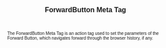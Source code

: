 ﻿---
title: ForwardButton Meta Tag
productversion: '1.4'
product: Enterprise Browser
layout: guide.html
subhead: 
---
The ForwardButton Meta Tag is an action tag used to set the parameters of the Forward Button, which navigates forward through the browser history, if any.

<html>
  <head>
    <META http-equiv="Content-Type" content="text/html; charset=utf-8">
    <style>
					body
					{
					font-family:verdana,arial,helvetica;
					font-size:x-small;
					margin:20;
					}
					h1
					{
					font-family:verdana,arial,helvetica;
					font-size:medium;
					font-weight:bold;
					}
					th
					{
					font-family:verdana,arial,helvetica;
					font-size:x-small;
					font-weight:bold;
					text-align:left;
					background-color:#CCCCCC;
					}
					td
					{
					font-family:verdana,arial,helvetica;
					font-size:x-small;
					text-align:left;
					}
					.clsRef
					{
					font-family:verdana,arial,helvetica;
					font-size:small;
					color:#003399;
					font-weight:bold;
					text-align:left;
					}
					.clsSyntax
					{
					font-family:courier;
					font-size:x-small;
					text-align:left;
					background-color:#ffffff;
					}
					.clsSyntaxHeadings
					{
					font-family:verdana,arial,helvetica;
					font-size:x-small;
					font-weight:bold;
					text-align:left;
					color:#000066;
					background-color:#efeff7;
					border-bottom: #c8cdde 1px solid;
					}
					.clsSyntaxCells
					{
					font-family:verdana,arial,helvetica;
					font-size:x-small;
					text-align:left;
					background-color:#f7f7ff;
					border-bottom: #d5d5d3 1px solid;
					}
				</style>
    <title>ForwardButton</title><script type="text/javascript" language="Javascript">
					
					function ToggleSpan(SpanId, ImgID)
					{
						var path = '../Resources/'
					//Toggle the span view on or off
					var Rollup = document.all.item(SpanId);
					var RollupImg = document.all.item(ImgID);
					var ToggleExpand = path + 'ToggleExpand.gif';
					var ToggleCollapse = path + 'ToggleCollapse.gif';
					Rollup.style.display = (Rollup.style.display=='none' ? 'block' : 'none');
					RollupImg.src = (Rollup.style.display=='none' ? ToggleExpand : ToggleCollapse);
					}

					function CopyTemplate(sControl)
					{
					//Copy the template values held in the appropriate textarea to clipboard
					if (window.clipboardData)
					{
					window.clipboardData.setData("Text", document.all.item(sControl).value);
					}
					return false;
					}
					
				</script></head>
  <body topmargin="0" leftmargin="0" marginheight="0" marginwidth="0" bgcolor="#ffffff" text="#000000">
    <hr size="1">
    
    <div id="SyntaxSpan" style="display:block">
      <blockquote>
        <table class="clsSyntax" cellspacing="1" cellpadding="3" width="95%">
          <tr>
            <th class="clsSyntaxHeadings">ForwardButton (META Tag) Syntax
						</th>
          </tr>
          <tr>
            <td class="clsSyntaxCells">
              <p>&lt;META HTTP-Equiv="ForwardButton" content="[parameter]"&gt;</p>
            </td>
          </tr>
        </table>
      </blockquote><br></div>

    <div id="ParametersWSpan" style="display:block">
      <blockquote>
				Items listed in this section indicate parameters, or attributes which can be set.
				<BR><BR><table class="clsSyntax" cellspacing="1" cellpadding="3" width="95%">
          <col width="20%">
          <col width="20%">
          <col width="38%">
          <col width="22%">
          <tr>
            <th class="clsSyntaxHeadings">Name</th>
            <th class="clsSyntaxHeadings">Possible Values</th>
            <th class="clsSyntaxHeadings">Description</th>
            <th class="clsSyntaxHeadings">
              <table cellspacing="0" cellpadding="0">
                <tr>
                  <td width="85%" class="clsSyntaxHeadings" style="border-bottom-style: none;">Default Value</td>
                </tr>
              </table>
            </th>
          </tr>
          <tr>
            <td valign="top" class="clsSyntaxCells"><b>Left:[Value]
													</b></td>
            <td valign="top" class="clsSyntaxCells">Positive number, representing pixels</td>
            <td valign="top" class="clsSyntaxCells">Sets the X position of the Forward Button.</td>
            <td valign="top" class="clsSyntaxCells">To the right of the address bar</td>
          </tr>
          <tr>
            <td valign="top" class="clsSyntaxCells"><b>Top:[Value]
													</b></td>
            <td valign="top" class="clsSyntaxCells">Positive number, representing pixels</td>
            <td valign="top" class="clsSyntaxCells">Sets the Y position of the Forward Button.</td>
            <td valign="top" class="clsSyntaxCells">To the right of the address bar</td>
          </tr>
          <tr>
            <td valign="top" class="clsSyntaxCells"><b>Height:[Value]
													</b></td>
            <td valign="top" class="clsSyntaxCells">Positive number, representing pixels</td>
            <td valign="top" class="clsSyntaxCells">Sets the height of the Forward Button.</td>
            <td valign="top" class="clsSyntaxCells">Dependant on screen resolution</td>
          </tr>
          <tr>
            <td valign="top" class="clsSyntaxCells"><b>Width:[Value]
													</b></td>
            <td valign="top" class="clsSyntaxCells">Positive number, representing pixels</td>
            <td valign="top" class="clsSyntaxCells">Sets the width of the Forward Button.</td>
            <td valign="top" class="clsSyntaxCells">Dependant on screen resolution</td>
          </tr>
          <tr>
            <td valign="top" class="clsSyntaxCells"><b>ImageUp:[Value]
													</b></td>
            <td valign="top" class="clsSyntaxCells">URL</td>
            <td valign="top" class="clsSyntaxCells">Sets the image to be displayed when the Forward Button is in the up state.  See Remarks.</td>
            <td valign="top" class="clsSyntaxCells">Default image</td>
          </tr>
          <tr>
            <td valign="top" class="clsSyntaxCells"><b>ImageDown:[Value]
													</b></td>
            <td valign="top" class="clsSyntaxCells">URL</td>
            <td valign="top" class="clsSyntaxCells">Sets the image to be displayed when the Forward Button is in the down state.  See Remarks.</td>
            <td valign="top" class="clsSyntaxCells">Default image</td>
          </tr>
          <tr>
            <td valign="top" class="clsSyntaxCells"><b>Visibility:[Value]
													</b></td>
            <td valign="top" class="clsSyntaxCells">Visible, Hidden</td>
            <td valign="top" class="clsSyntaxCells">Sets the visibility of the forward button.</td>
            <td valign="top" class="clsSyntaxCells">Hidden.</td>
          </tr>
        </table>
        <table cellspacing="1" cellpadding="3" width="95%">
          <col width="78%">
          <col width="8%">
          <col width="1%">
          <col width="5%">
          <col width="1%">
          <col width="5%">
          <col width="2%">
          <tr align="right">
            <td></td>
            <td valign="bottom" style="border-bottom-style: none;font-weight:normal;font-size:xx-small;"><nobr><b>Copy parameters template to clipboard:</b></nobr></td>
            <td></td>
            <td valign="bottom" style="border-bottom-style: none;font-weight:normal;font-size:xx-small;"><nobr><img id="imgCopyDefaultsW" alt="Copy META Tag template to clipboard" onclick="CopyTemplate('txtMETATemplateW')" onmouseover="this.style.cursor='hand'" src="../Resources/CopyDefaults.gif">
									META Tags
								</nobr></td>
            <td></td>
            <td valign="middle" style="border-bottom-style: none;font-weight:normal;font-size:xx-small;"><nobr><img id="imgCopyDefaultsW" alt="Copy Javascript template to clipboard" onclick="CopyTemplate('txtJavascriptTemplateW')" onmouseover="this.style.cursor='hand'" src="../Resources/CopyDefaults.gif">
									Javascript
								</nobr></td>
            <td></td>
          </tr>
        </table>
        <div style="display:none"><textarea id="txtMETATemplateW">&lt;!-- 
The ForwardButton META Tag is an action tag used to set the parameters of the Forward Button. When clicked the Forward button will navigate forward to the browser history, if possible.
--&gt;

&lt;!-- &lt;META HTTP-Equiv="ForwardButton" Content="Left:[Value]"&gt; --&gt;      &lt;!-- Sets the X position of the Forward Button. --&gt;
&lt;!-- &lt;META HTTP-Equiv="ForwardButton" Content="Top:[Value]"&gt; --&gt;      &lt;!-- Sets the Y position of the Forward Button. --&gt;
&lt;!-- &lt;META HTTP-Equiv="ForwardButton" Content="Height:[Value]"&gt; --&gt;      &lt;!-- Sets the height of the Forward Button. --&gt;
&lt;!-- &lt;META HTTP-Equiv="ForwardButton" Content="Width:[Value]"&gt; --&gt;      &lt;!-- Sets the width of the Forward Button. --&gt;
&lt;!-- &lt;META HTTP-Equiv="ForwardButton" Content="ImageUp:[Value]"&gt; --&gt;      &lt;!-- Sets the image to be displayed when the Forward Button is in the up state.  See Remarks. --&gt;
&lt;!-- &lt;META HTTP-Equiv="ForwardButton" Content="ImageDown:[Value]"&gt; --&gt;      &lt;!-- Sets the image to be displayed when the Forward Button is in the down state.  See Remarks. --&gt;
&lt;!-- &lt;META HTTP-Equiv="ForwardButton" Content="Visibility:[Value]"&gt; --&gt;      &lt;!-- Sets the visibility of the forward button. --&gt;</textarea></div>
        <div style="display:none"><textarea id="txtJavascriptTemplateW">&lt;script&gt;
   /*
   The ForwardButton META Tag is an action tag used to set the parameters of the Forward Button. When clicked the Forward button will navigate forward to the browser history, if possible.
   */

   function doForwardButtonInit()
   {
      var objGeneric = new ActiveXObject("PocketBrowser.Generic");

      //objGeneric.InvokeMETAFunction('ForwardButton', 'Left:[Value]');      /* Sets the X position of the Forward Button. */
      //objGeneric.InvokeMETAFunction('ForwardButton', 'Top:[Value]');      /* Sets the Y position of the Forward Button. */
      //objGeneric.InvokeMETAFunction('ForwardButton', 'Height:[Value]');      /* Sets the height of the Forward Button. */
      //objGeneric.InvokeMETAFunction('ForwardButton', 'Width:[Value]');      /* Sets the width of the Forward Button. */
      //objGeneric.InvokeMETAFunction('ForwardButton', 'ImageUp:[Value]');      /* Sets the image to be displayed when the Forward Button is in the up state.  See Remarks. */
      //objGeneric.InvokeMETAFunction('ForwardButton', 'ImageDown:[Value]');      /* Sets the image to be displayed when the Forward Button is in the down state.  See Remarks. */
      //objGeneric.InvokeMETAFunction('ForwardButton', 'Visibility:[Value]');      /* Sets the visibility of the forward button. */

   }
&lt;/script&gt;</textarea></div>
      </blockquote><br></div>
    
    <div id="ExamplesSpan" style="display:block">
      <blockquote>
        <p>The following example shows the Forward button, sets its left and top coordinates to 50, and its width and height to 30 pixels.</p>
        <table class="clsSyntax" cellspacing="1" cellpadding="3" width="95%">
          <tr>
            <td>
              <pre class="clsSyntaxCells">
&lt;META HTTP-Equiv="ForwardButton" Content="Visibility:Visible"&gt;
&lt;META HTTP-Equiv="ForwardButton" Content="Left:50"&gt;
&lt;META HTTP-Equiv="ForwardButton" Content="Top:50"&gt;
&lt;META HTTP-Equiv="ForwardButton" Content="Width:30"&gt;
&lt;META HTTP-Equiv="ForwardButton" Content="Height:30"&gt;
</pre>
            </td>
          </tr>
        </table>
        <table cellspacing="1" cellpadding="3" width="95%">
          <col width="85%">
          <col width="15%">
          <tr align="right">
            <td></td>
            <td valign="bottom" style="border-bottom-style: none;font-weight:normal;font-size:xx-small;"><nobr><img id="imgCopyDefaults" alt="Copy example to clipboard" onmouseover="this.style.cursor='hand'" src="../Resources/CopyDefaults.gif" onclick="CopyTemplate('ID0EJD');">
									Copy example to clipboard
								</nobr></td>
          </tr>
        </table>
        <div id="Examples" style="display:none"><textarea id="ID0EJD">&lt;!-- 
The following example shows the Forward button, sets its left and top coordinates to 50, and its width and height to 30 pixels.
--&gt;

&lt;META HTTP-Equiv="ForwardButton" Content="Visibility:Visible"&gt;
&lt;META HTTP-Equiv="ForwardButton" Content="Left:50"&gt;
&lt;META HTTP-Equiv="ForwardButton" Content="Top:50"&gt;
&lt;META HTTP-Equiv="ForwardButton" Content="Width:30"&gt;
&lt;META HTTP-Equiv="ForwardButton" Content="Height:30"&gt;
</textarea></div>
        <p>The follwing example shows the Forward button, sets its width to 30 pixels, its left coordinate 
                           to 50, and displays the forward_up.gif / forward_down.gif image on it (reszing the images if 
                           necessary).
                           </p>
        <table class="clsSyntax" cellspacing="1" cellpadding="3" width="95%">
          <tr>
            <td>
              <pre class="clsSyntaxCells">
&lt;META HTTP-Equiv="ForwardButton" Content="Width:30; Left:50; ImageUp:url('http://myaddress/forward_up.gif'); ImageDown:url('http://myaddress/forward_down.gif'); Visibility:Visible"&gt; 
</pre>
            </td>
          </tr>
        </table>
        <table cellspacing="1" cellpadding="3" width="95%">
          <col width="85%">
          <col width="15%">
          <tr align="right">
            <td></td>
            <td valign="bottom" style="border-bottom-style: none;font-weight:normal;font-size:xx-small;"><nobr><img id="imgCopyDefaults" alt="Copy example to clipboard" onmouseover="this.style.cursor='hand'" src="../Resources/CopyDefaults.gif" onclick="CopyTemplate('ID0EQD');">
									Copy example to clipboard
								</nobr></td>
          </tr>
        </table>
        <div id="Examples" style="display:none"><textarea id="ID0EQD">&lt;!-- 
The follwing example shows the Forward button, sets its width to 30 pixels, its left coordinate 
                           to 50, and displays the forward_up.gif / forward_down.gif image on it (reszing the images if 
                           necessary).
                           
--&gt;

&lt;META HTTP-Equiv="ForwardButton" Content="Width:30; Left:50; ImageUp:url('http://myaddress/forward_up.gif'); ImageDown:url('http://myaddress/forward_down.gif'); Visibility:Visible"&gt; 
</textarea></div>
      </blockquote>
    </div>
    
    <div id="RemarksSpan" style="display:block">
      <blockquote>
        <DIV class="clsRef">Use of Images on Buttons.</DIV>
        <DIV style="font-family:verdana,arial,helvetica;font-size:x-small;">Images can be specified as local to the device or on an HTTP / FTP server, just specify the required protocol as part of your URL (file://\, HTTP:// and FTP://).  Image will be scaled to the size of the button.  JPEG and GIF images are only supported on WM devices.  Both CE and WM support BMP files.</DIV>
        <pre style="font-family:courier;font-size:small;"></pre>
        <DIV class="clsRef">Interaction with Back Button</DIV>
        <DIV style="font-family:verdana,arial,helvetica;font-size:x-small;">For compatibility reasons PocketBrowser maintains its own history stack independant of the underlying browser.  This means the forward button is only compatible with the back button and will not navigate forward after the user calls javascript:history.back(1).</DIV>
        <pre style="font-family:courier;font-size:small;"></pre>
        <DIV class="clsRef">Default Positions</DIV>
        <DIV style="font-family:verdana,arial,helvetica;font-size:x-small;">By default this control will be placed a the top of the screen.  On Windows Mobile if the 'FullScreen' configuration setting is disabled the control will need to be moved, otherwise it will appear beneath the task bar.</DIV>
        <pre style="font-family:courier;font-size:small;"></pre>
        <DIV class="clsRef">Switching to Other Applications</DIV>
        <DIV style="font-family:verdana,arial,helvetica;font-size:x-small;">All controls are designed to be shown on top of PocketBrowser.  If you require to switch to an application other than PocketBrowser you should minimize PB to ensure the buttons do not remain shown.</DIV>
        <pre style="font-family:courier;font-size:small;"></pre>
        <DIV class="clsRef">Screen Orientation</DIV>
        <DIV style="font-family:verdana,arial,helvetica;font-size:x-small;">When the screen orientation changes, either using the ScreenOrientation tag or by rotating a device with hardware support, the command areas will automatically move and resize to fit the new layout. However the buttons themselves are not moved and in some cases this may result in them being off the screen or not in the expected position. If so they must be moved manually by detecting the ScreenOrientationEvent.</DIV>
        <pre style="font-family:courier;font-size:small;"></pre>
      </blockquote><br></div>
    
    <div id="InfoSpan" style="display:block">
      <blockquote>
        <table>
          <tr>
            <th>Supported Platforms</th>
            <td>Windows CE, Windows Mobile</td>
          </tr>
          <tr>
            <th>Persistence</th>
            <td>This tag is persistent.</td>
          </tr>
          <tr>
            <th>Minimum Requirements</th>
            <td>None.</td>
          </tr>
        </table>
      </blockquote><br></div>
    <div id="DefaultParamsSpan" style="display:none">
      <pre><textarea id="DefaultParameters"></textarea></pre>
    </div>
    
    <div id="AlsoSpan" style="display:block">
      <BLOCKQUOTE><a href="BackButton.html&#xA;						">BackButton</a> <a href="GoButton.html&#xA;						">GoButton</a> <a href="StopButton.html&#xA;						">StopButton</a> <a href="AddressBar.html&#xA;						">AddressBar</a> <a href="ReloadButton.html&#xA;						">ReloadButton</a> </BLOCKQUOTE><br></div>
    <hr size="1">
    <div align="right">© 2016 Symbol Technologies, Inc. All rights reserved.</div>
  </body>
</html>